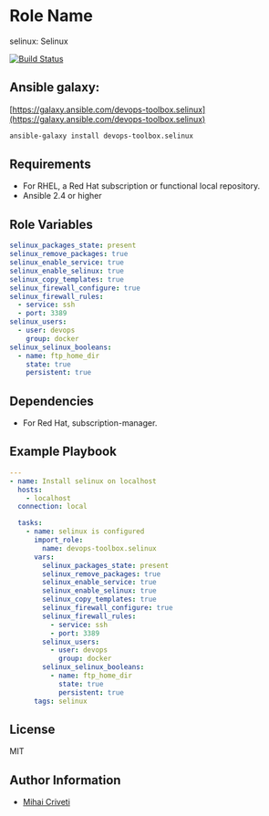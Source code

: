 Role Name
=========

selinux: Selinux

[![Build Status](https://travis-ci.org/cmihai-ansible/selinux.svg?branch=master)](https://travis-ci.org/cmihai-ansible/selinux)

Ansible galaxy:
---------------

[https://galaxy.ansible.com/devops-toolbox.selinux](https://galaxy.ansible.com/devops-toolbox.selinux)

```bash
ansible-galaxy install devops-toolbox.selinux
```

Requirements
------------

- For RHEL, a Red Hat subscription or functional local repository.
- Ansible 2.4 or higher

Role Variables
--------------

```yaml
selinux_packages_state: present
selinux_remove_packages: true
selinux_enable_service: true
selinux_enable_selinux: true
selinux_copy_templates: true
selinux_firewall_configure: true
selinux_firewall_rules:
  - service: ssh
  - port: 3389
selinux_users:
  - user: devops
    group: docker
selinux_selinux_booleans:
  - name: ftp_home_dir
    state: true
    persistent: true
```

Dependencies
------------

- For Red Hat, subscription-manager.

Example Playbook
----------------

```yaml
---
- name: Install selinux on localhost
  hosts:
    - localhost
  connection: local

  tasks:
    - name: selinux is configured
      import_role:
        name: devops-toolbox.selinux
      vars:
        selinux_packages_state: present
        selinux_remove_packages: true
        selinux_enable_service: true
        selinux_enable_selinux: true
        selinux_copy_templates: true
        selinux_firewall_configure: true
        selinux_firewall_rules:
          - service: ssh
          - port: 3389
        selinux_users:
          - user: devops
            group: docker
        selinux_selinux_booleans:
          - name: ftp_home_dir
            state: true
            persistent: true
      tags: selinux
```

License
-------

MIT

Author Information
------------------

- [Mihai Criveti](https://www.linkedin.com/in/devops-toolbox.)
